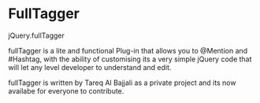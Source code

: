 FullTagger
==========
jQuery.fullTagger 


fullTagger is a lite and functional Plug-in that allows you to @Mention and #Hashtag, with the ability of customising
its a very simple jQuery code that will let any level developer to understand and edit.

fullTagger is written by Tareq Al Bajjali as a private project and its now availabe for everyone to contribute. 

